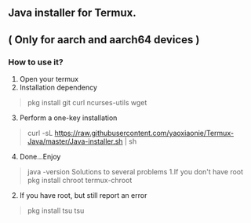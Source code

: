 ## Java installer for Termux.
## ( Only for aarch and aarch64 devices )
### How to use it?
1. Open your termux
2. Installation dependency
> pkg install git curl ncurses-utils wget
3. Perform a one-key installation
> curl -sL https://raw.githubusercontent.com/yaoxiaonie/Termux-Java/master/Java-installer.sh | sh
4. Done...Enjoy 
> java -version
Solutions to several problems 
1.If you don't have root 
> pkg install chroot
> termux-chroot
2. If you have root, but still report an error 
> pkg install tsu
> tsu

